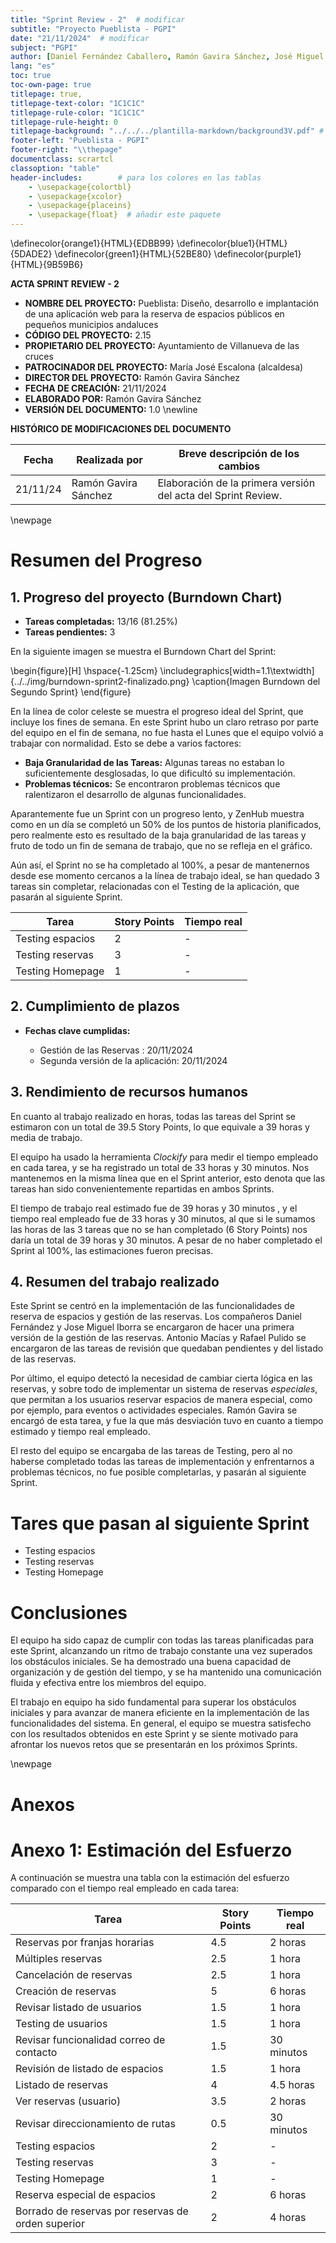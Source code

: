 ```yaml
---
title: "Sprint Review - 2"  # modificar
subtitle: "Proyecto Pueblista - PGPI"
date: "21/11/2024"  # modificar
subject: "PGPI"
author: [Daniel Fernández Caballero, Ramón Gavira Sánchez, José Miguel Iborra Conejo, Antonio Macías Ferrera, Rafael Pulido Cifuentes]
lang: "es"
toc: true
toc-own-page: true
titlepage: true,
titlepage-text-color: "1C1C1C"
titlepage-rule-color: "1C1C1C"
titlepage-rule-height: 0
titlepage-background: "../../../plantilla-markdown/background3V.pdf" # modificar si el doc es horizontal
footer-left: "Pueblista - PGPI"
footer-right: "\\thepage"
documentclass: scrartcl
classoption: "table"        
header-includes:        # para los colores en las tablas
    - \usepackage{colortbl}
    - \usepackage{xcolor}
    - \usepackage{placeins}
    - \usepackage{float}  # añadir este paquete
---
```

\definecolor{orange1}{HTML}{EDBB99}
\definecolor{blue1}{HTML}{5DADE2}
\definecolor{green1}{HTML}{52BE80}
\definecolor{purple1}{HTML}{9B59B6}

**ACTA SPRINT REVIEW - 2**

- **NOMBRE DEL PROYECTO:** Pueblista: Diseño, desarrollo e implantación de una aplicación web para la reserva de espacios públicos en pequeños municipios andaluces 
- **CÓDIGO DEL PROYECTO:** 2.15
- **PROPIETARIO DEL PROYECTO:** Ayuntamiento de Villanueva de las cruces
- **PATROCINADOR DEL PROYECTO:** María José Escalona (alcaldesa)
- **DIRECTOR DEL PROYECTO:** Ramón Gavira Sánchez
- **FECHA DE CREACIÓN:** 21/11/2024
- **ELABORADO POR:** Ramón Gavira Sánchez
- **VERSIÓN DEL DOCUMENTO:** 1.0
 \newline

**HISTÓRICO DE MODIFICACIONES DEL DOCUMENTO** 

| Fecha       | Realizada por | Breve descripción de los cambios |
|-------------|---------------|----------------------------------|
|21/11/24     | Ramón Gavira Sánchez     | Elaboración de la primera versión del acta del Sprint Review. |

\newpage

# Resumen del Progreso

## 1. Progreso del proyecto (Burndown Chart)

- **Tareas completadas:** 13/16 (81.25%)
- **Tareas pendientes:** 3

En la siguiente imagen se muestra el Burndown Chart del Sprint:

\begin{figure}[H]
\hspace{-1.25cm}
\includegraphics[width=1.1\textwidth]{../../img/burndown-sprint2-finalizado.png}
\caption{Imagen Burndown del Segundo Sprint}
\end{figure}

En la línea de color celeste se muestra el progreso ideal del Sprint, que incluye los fines de semana. En este Sprint hubo un claro retraso por parte del equipo en el fin de semana, no fue hasta el Lunes que el equipo volvió a trabajar con normalidad. Esto se debe a varios factores:

- **Baja Granularidad de las Tareas:** Algunas tareas no estaban lo suficientemente desglosadas, lo que dificultó su implementación.
- **Problemas técnicos:** Se encontraron problemas técnicos que ralentizaron el desarrollo de algunas funcionalidades.

Aparantemente fue un Sprint con un progreso lento, y ZenHub muestra como en un día se completó un 50% de los puntos de historia planificados, pero realmente esto es resultado de la baja granularidad de las tareas y fruto de todo un fin de semana de trabajo, que no se refleja en el gráfico. 

Aún así, el Sprint no se ha completado al 100%, a pesar de mantenernos desde ese momento cercanos a la línea de trabajo ideal, se han quedado 3 tareas sin completar, relacionadas con el Testing de la aplicación, que pasarán al siguiente Sprint.

| Tarea                                | Story Points | Tiempo real |
|--------------------------------------|--------------|------------------|
| Testing espacios                                  | 2            | - |
| Testing reservas                                  | 3            | - |
| Testing Homepage                                  | 1            | - |


## 2. Cumplimiento de plazos

- **Fechas clave cumplidas:**

    - Gestión de las Reservas : 20/11/2024
    - Segunda versión de la aplicación: 20/11/2024

## 3. Rendimiento de recursos humanos

En cuanto al trabajo realizado en horas, todas las tareas del Sprint se estimaron con un total de 39.5 Story Points, lo que equivale a 39 horas y media de trabajo. 

El equipo ha usado la herramienta *Clockify* para medir el tiempo empleado en cada tarea, y se ha registrado un total de 33 horas y 30 minutos. Nos mantenemos en la misma línea que en el Sprint anterior, esto denota que las tareas han sido convenientemente repartidas en ambos Sprints.

El tiempo de trabajo real estimado fue de 39 horas y 30 minutos , y el tiempo real empleado fue de 33 horas y 30 minutos, al que si le sumamos las horas de las 3 tareas que no se han completado (6 Story Points) nos daría un total de 39 horas y 30 minutos. A pesar de no haber completado el Sprint al 100%, las estimaciones fueron precisas.

## 4. Resumen del trabajo realizado

Este Sprint se centró en la implementación de las funcionalidades de reserva de espacios y gestión de las reservas. Los compañeros Daniel Fernández y Jose Miguel Iborra se encargaron de hacer una primera versión de la gestión de las reservas. Antonio Macías y Rafael Pulido se encargaron de las tareas de revisión que quedaban pendientes y del listado de las reservas.

Por último, el equipo detectó la necesidad de cambiar cierta lógica en las reservas, y sobre todo de implementar un sistema de reservas *especiales*, que permitan a los usuarios reservar espacios de manera especial, como por ejemplo, para eventos o actividades especiales. Ramón Gavira se encargó de esta tarea, y fue la que más desviación tuvo en cuanto a tiempo estimado y tiempo real empleado.

El resto del equipo se encargaba de las tareas de Testing, pero al no haberse completado todas las tareas de implementación y enfrentarnos a problemas técnicos, no fue posible completarlas, y pasarán al siguiente Sprint.

# Tares que pasan al siguiente Sprint

- Testing espacios
- Testing reservas
- Testing Homepage


# Conclusiones

El equipo ha sido capaz de cumplir con todas las tareas planificadas para este Sprint, alcanzando un ritmo de trabajo constante una vez superados los obstáculos iniciales. Se ha demostrado una buena capacidad de organización y de gestión del tiempo, y se ha mantenido una comunicación fluida y efectiva entre los miembros del equipo. 

El trabajo en equipo ha sido fundamental para superar los obstáculos iniciales y para avanzar de manera eficiente en la implementación de las funcionalidades del sistema. En general, el equipo se muestra satisfecho con los resultados obtenidos en este Sprint y se siente motivado para afrontar los nuevos retos que se presentarán en los próximos Sprints.


\newpage

# Anexos

# Anexo 1: Estimación del Esfuerzo

A continuación se muestra una tabla con la estimación del esfuerzo comparado con el tiempo real empleado en cada tarea:

| Tarea                                | Story Points | Tiempo real |
|--------------------------------------|--------------|------------------|
| Reservas por franjas horarias                     | 4.5          | 2 horas |
| Múltiples reservas                                | 2.5          | 1 hora |
| Cancelación de reservas                           | 2.5          | 1 hora |
| Creación de reservas                              | 5            | 6 horas |
| Revisar listado de usuarios                       | 1.5          | 1 hora |
| Testing de usuarios                               | 1.5          | 1 hora |
| Revisar funcionalidad correo de contacto          | 1.5          | 30 minutos |
| Revisión de listado de espacios                   | 1.5          | 1 hora |
| Listado de reservas                               | 4            | 4.5 horas |
| Ver reservas (usuario)                            | 3.5          | 2 horas |
| Revisar direccionamiento de rutas                 | 0.5          | 30 minutos |
| Testing espacios                                  | 2            | - |
| Testing reservas                                  | 3            | - |
| Testing Homepage                                  | 1            | - |
| Reserva especial de espacios                      | 2            | 6 horas |
| Borrado de reservas por reservas de orden superior| 2            | 4 horas |






